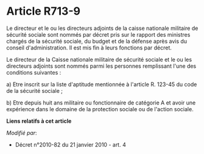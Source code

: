 # Article R713-9

Le directeur et le ou les directeurs adjoints de la caisse nationale militaire de sécurité sociale sont nommés par décret
pris sur le rapport des ministres chargés de la sécurité sociale, du budget et de la défense après avis du conseil
d'administration. Il est mis fin à leurs fonctions par décret.

Le directeur de la Caisse nationale militaire de sécurité sociale et le ou les directeurs adjoints sont nommés parmi les
personnes remplissant l'une des conditions suivantes : 

a) Etre inscrit sur la liste d'aptitude mentionnée à l'article R. 123-45 du code de la sécurité sociale ; 

b) Etre depuis huit ans militaire ou fonctionnaire de catégorie A et avoir une expérience dans le domaine de la protection
sociale ou de l'action sociale.

**Liens relatifs à cet article**

_Modifié par_:

  - Décret n°2010-82 du 21 janvier 2010 - art. 4
